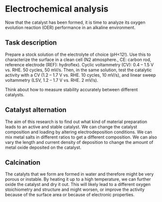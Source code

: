 # Electrochemical analysis
Now that the catalyst has been formed, it is time to analyze its oxygen evolution reaction (OER) performance in an alkaline environment.

## Task description
Prepare a stock solution of the electrolyte of choice (pH<12!). Use this to characterize the surface in a clean cell (N2 atmosphere., CE: carbon rod, reference electrode (REF): hydroflex).
Cyclic voltammetry (CV): 0.4 – 1.5 V vs. RHE. 50 cycles, 50 mV/s. 
Then, in the same solution, test the catalytic activity with a CV (1.2 – 1.7 V vs. RHE. 10 cycles, 10 mV/s), and linear sweep voltammetry (LSV, 1.2 – 1.7 V vs. RHE. 2 mV/s).

Think about how to measure stability accurately between different catalysts.

## Catalyst alternation
The aim of this research is to find out what kind of material preparation leads to an active and stable catalyst. We can change the catalyst composition and loading by altering electrodeposition conditions. We can mix metal salts in different ratios to get a different composition. We can also vary the length and current density of deposition to change the amount of metal oxide deposited on the catalyst. 

## Calcination
The catalyts that we form are formed in water and therefore might be very porous or instable. By heating it up to a high temperature, we can further oxide the catalyst and dry it out. This will likely lead to a different oxygen stoichiometry and structure and might worsen, or improve the activity because of the surface area or because of electronic properties.